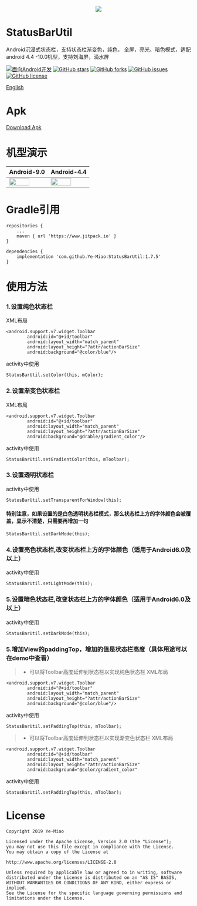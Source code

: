 <p align="center"><img src="https://github.com/Ye-Miao/StatusBarUtil/blob/master/img/logo.png"/></p>

# StatusBarUtil
Android沉浸式状态栏，支持状态栏渐变色，纯色， 全屏，亮光、暗色模式，适配android 4.4 -10.0机型，支持刘海屏，滴水屏

[![面向Android开发](https://img.shields.io/badge/%E9%9D%A2%E5%90%91-Android%E5%BC%80%E5%8F%91-%232CC159.svg)]()
[![GitHub stars](https://img.shields.io/github/stars/Ye-Miao/StatusBarUtil.svg)]()
[![GitHub forks](https://img.shields.io/github/forks/Ye-Miao/StatusBarUtil.svg)]()
[![GitHub issues](https://img.shields.io/github/issues/Ye-Miao/StatusBarUtil.svg)]()
[![GitHub license](https://img.shields.io/github/license/Ye-Miao/StatusBarUtil.svg)]()

<a href="/REAMDE_EN.md">English</a>

# Apk
<a href="https://fir.im/scv6">Download Apk</a>

# 机型演示
| Android-9.0 | Android-4.4 |
|:------------|:------------|
| <img src="https://github.com/Ye-Miao/StatusBarUtil/blob/master/img/Android-9.0-min.gif" width="75%"/> | <img src="https://github.com/Ye-Miao/StatusBarUtil/blob/master/img/Android-4.4-min.gif" width="75%"/> |

# Gradle引用
```
repositories {
    ...
    maven { url 'https://www.jitpack.io' }
}

dependencies {
    implementation 'com.github.Ye-Miao:StatusBarUtil:1.7.5'
}
```
# 使用方法
### 1.设置纯色状态栏
XML布局
```
<android.support.v7.widget.Toolbar
        android:id="@+id/toolbar"
        android:layout_width="match_parent"
        android:layout_height="?attr/actionBarSize"
        android:background="@color/blue"/>
```
activity中使用
```
StatusBarUtil.setColor(this, mColor);
```
### 2.设置渐变色状态栏
XML布局
```
<android.support.v7.widget.Toolbar
        android:id="@+id/toolbar"
        android:layout_width="match_parent"
        android:layout_height="?attr/actionBarSize"
        android:background="@drable/gradient_color"/>
```
activity中使用
```
StatusBarUtil.setGradientColor(this, mToolbar);
```
### 3.设置透明状态栏
activity中使用
```
StatusBarUtil.setTransparentForWindow(this);
```
#### 特别注意，如果设置的是白色透明状态栏模式，那么状态栏上方的字体颜色会被覆盖，显示不清楚，只需要再增加一句
```
StatusBarUtil.setDarkMode(this);
```

### 4.设置亮色状态栏,改变状态栏上方的字体颜色（适用于Android6.0及以上）
activity中使用
```
StatusBarUtil.setLightMode(this);
```
### 5.设置暗色状态栏,改变状态栏上方的字体颜色（适用于Android6.0及以上）
activity中使用
```
StatusBarUtil.setDarkMode(this);
```
### 5.增加View的paddingTop，增加的值是状态栏高度（具体用途可以在demo中查看）
> + 可以将Toolbar高度延伸到状态栏以实现纯色状态栏
XML布局
```
<android.support.v7.widget.Toolbar
        android:id="@+id/toolbar"
        android:layout_width="match_parent"
        android:layout_height="?attr/actionBarSize"
        android:background="@color/blue"/>
```
activity中使用
```
StatusBarUtil.setPaddingTop(this, mToolbar);
```
> + 可以将Toolbar高度延伸到状态栏以实现渐变色状态栏
XML布局
```
<android.support.v7.widget.Toolbar
        android:id="@+id/toolbar"
        android:layout_width="match_parent"
        android:layout_height="?attr/actionBarSize"
        android:background="@color/gradient_color"
```
activity中使用
```
StatusBarUtil.setPaddingTop(this, mToolbar);
```
# License
```
Copyright 2019 Ye-Miao

Licensed under the Apache License, Version 2.0 (the "License");
you may not use this file except in compliance with the License.
You may obtain a copy of the License at

http://www.apache.org/licenses/LICENSE-2.0

Unless required by applicable law or agreed to in writing, software
distributed under the License is distributed on an "AS IS" BASIS,
WITHOUT WARRANTIES OR CONDITIONS OF ANY KIND, either express or implied.
See the License for the specific language governing permissions and
limitations under the License.


